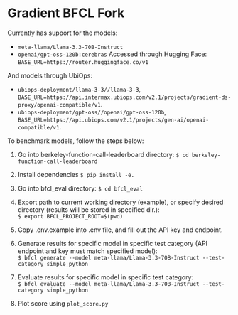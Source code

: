 # Gradient BFCL Fork

Currently has support for the models:
- `meta-llama/Llama-3.3-70B-Instruct`
- `openai/gpt-oss-120b:cerebras`
Accessed through Hugging Face: `BASE_URL=https://router.huggingface.co/v1`

And models through UbiOps:
- `ubiops-deployment/llama-3-3//llama-3-3`, `BASE_URL=https://api.intermax.ubiops.com/v2.1/projects/gradient-ds-proxy/openai-compatible/v1`.
- `ubiops-deployment/gpt-oss//openai/gpt-oss-120b`, `BASE_URL=https://api.ubiops.com/v2.1/projects/gen-ai/openai-compatible/v1`.

To benchmark models, follow the steps below:

1. Go into berkeley-function-call-leaderboard directory:
`$ cd berkeley-function-call-leaderboard`

2. Install dependencies
`$ pip install -e.`

3. Go into bfcl_eval directory:
`$ cd bfcl_eval`

4. Export path to current working directory (example), or specify desired directory (results will be stored in specified dir.):\
`$ export BFCL_PROJECT_ROOT=$(pwd)`

5. Copy .env.example into .env file, and fill out the API key and endpoint.

6. Generate results for specific model in specific test category (API endpoint and key must match specified model):\
`$ bfcl generate --model meta-llama/Llama-3.3-70B-Instruct --test-category simple_python`

7. Evaluate results for specific model in specific test category:\
`$ bfcl evaluate --model meta-llama/Llama-3.3-70B-Instruct --test-category simple_python`

8. Plot score using `plot_score.py`